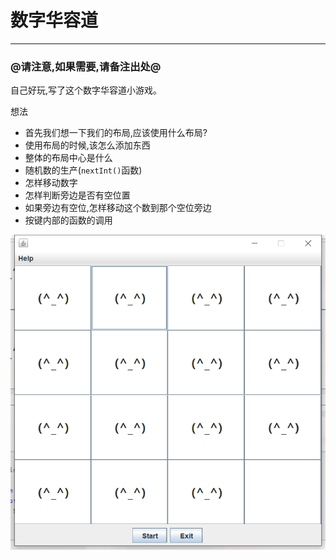 
# 数字华容道

---

### @请注意,如果需要,请备注出处@

自己好玩,写了这个数字华容道小游戏。

想法


- 首先我们想一下我们的布局,应该使用什么布局?
- 使用布局的时候,该怎么添加东西
- 整体的布局中心是什么
- 随机数的生产(``nextInt()``函数)
- 怎样移动数字
- 怎样判断旁边是否有空位置
- 如果旁边有空位,怎样移动这个数到那个空位旁边
- 按键内部的函数的调用


![显示图](./Photos/Digitial-Huarong-Road.png)

